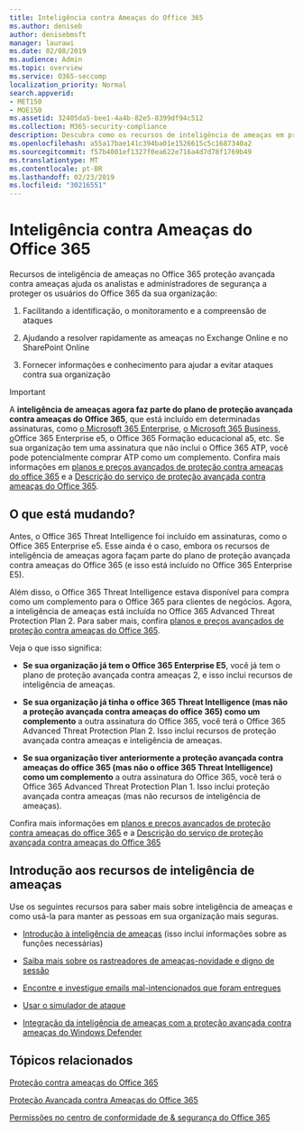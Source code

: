 ```yaml
---
title: Inteligência contra Ameaças do Office 365
ms.author: deniseb
author: denisebmsft
manager: laurawi
ms.date: 02/08/2019
ms.audience: Admin
ms.topic: overview
ms.service: O365-seccomp
localization_priority: Normal
search.appverid:
- MET150
- MOE150
ms.assetid: 32405da5-bee1-4a4b-82e5-8399df94c512
ms.collection: M365-security-compliance
description: Descubra como os recursos de inteligência de ameaças em proteção avançada contra ameaças podem ajudá-lo a Pesquisar ameaças em relação à sua organização, responder a malware, phishing e outros ataques que o Office 365 detectou em seu nome e Pesquisar indicadores de ameaça.
ms.openlocfilehash: a55a17bae141c394ba01e1526615c5c1687340a2
ms.sourcegitcommit: f57b4001ef1327f0ea622e716a4d7d78f1769b49
ms.translationtype: MT
ms.contentlocale: pt-BR
ms.lasthandoff: 02/23/2019
ms.locfileid: "30216551"
---
```

# <a name="office-365-threat-intelligence"></a>Inteligência contra Ameaças do Office 365

Recursos de inteligência de ameaças no Office 365 proteção avançada contra ameaças ajuda os analistas e administradores de segurança a proteger os usuários do Office 365 da sua organização:
  
1. Facilitando a identificação, o monitoramento e a compreensão de ataques
    
2. Ajudando a resolver rapidamente as ameaças no Exchange Online e no SharePoint Online
    
3. Fornecer informações e conhecimento para ajudar a evitar ataques contra sua organização
    
> [!IMPORTANT]
> A **inteligência de ameaças agora faz parte do plano de proteção avançada contra ameaças do Office 365**, que está incluído em determinadas assinaturas, como [o Microsoft 365 Enterprise](https://www.microsoft.com/microsoft-365/enterprise/home), [o Microsoft 365 Business, o](https://www.microsoft.com/microsoft-365/business)Office 365 Enterprise e5, o Office 365 Formação educacional a5, etc. Se sua organização tem uma assinatura que não inclui o Office 365 ATP, você pode potencialmente comprar ATP como um complemento. Confira mais informações em [planos e preços avançados de proteção contra ameaças do office 365](https://products.office.com/exchange/advance-threat-protection) e a [Descrição do serviço de proteção avançada contra ameaças do Office 365](https://docs.microsoft.com/en-us/office365/servicedescriptions/office-365-advanced-threat-protection-service-description#whats-new-in-office-365-advanced-threat-protection-atp). 
  
## <a name="whats-changing"></a>O que está mudando?

Antes, o Office 365 Threat Intelligence foi incluído em assinaturas, como o Office 365 Enterprise e5. Esse ainda é o caso, embora os recursos de inteligência de ameaças agora façam parte do plano de proteção avançada contra ameaças do Office 365 (e isso está incluído no Office 365 Enterprise E5). 

Além disso, o Office 365 Threat Intelligence estava disponível para compra como um complemento para o Office 365 para clientes de negócios. Agora, a inteligência de ameaças está incluída no Office 365 Advanced Threat Protection Plan 2. Para saber mais, confira [planos e preços avançados de proteção contra ameaças do Office 365](https://products.office.com/exchange/advance-threat-protection).

Veja o que isso significa:

- **Se sua organização já tem o Office 365 Enterprise E5**, você já tem o plano de proteção avançada contra ameaças 2, e isso inclui recursos de inteligência de ameaças.

- **Se sua organização já tinha o office 365 Threat Intelligence (mas não a proteção avançada contra ameaças do office 365) como um complemento** a outra assinatura do Office 365, você terá o Office 365 Advanced Threat Protection Plan 2. Isso inclui recursos de proteção avançada contra ameaças e inteligência de ameaças. 

- **Se sua organização tiver anteriormente a proteção avançada contra ameaças do office 365 (mas não o office 365 Threat Intelligence) como um complemento** a outra assinatura do Office 365, você terá o Office 365 Advanced Threat Protection Plan 1. Isso inclui proteção avançada contra ameaças (mas não recursos de inteligência de ameaças).

Confira mais informações em [planos e preços avançados de proteção contra ameaças do office 365](https://products.office.com/exchange/advance-threat-protection) e a [Descrição do serviço de proteção avançada contra ameaças do Office 365](https://docs.microsoft.com/en-us/office365/servicedescriptions/office-365-advanced-threat-protection-service-description#whats-new-in-office-365-advanced-threat-protection-atp)

## <a name="get-started-with-threat-intelligence-capabilities"></a>Introdução aos recursos de inteligência de ameaças

Use os seguintes recursos para saber mais sobre inteligência de ameaças e como usá-la para manter as pessoas em sua organização mais seguras.
  
- [Introdução à inteligência de ameaças](get-started-with-ti.md) (isso inclui informações sobre as funções necessárias) 
    
- [Saiba mais sobre os rastreadores de ameaças-novidade e digno de sessão](threat-trackers.md)
    
- [Encontre e investigue emails mal-intencionados que foram entregues](investigate-malicious-email-that-was-delivered.md)
    
- [Usar o simulador de ataque](attack-simulator.md)
    
- [Integração da inteligência de ameaças com a proteção avançada contra ameaças do Windows Defender](integrate-office-365-ti-with-wdatp.md)
    
## <a name="related-topics"></a>Tópicos relacionados

[Proteção contra ameaças do Office 365](protect-against-threats.md)
  
[Proteção Avançada contra Ameaças do Office 365](office-365-atp.md) 
  
[Permissões no centro de conformidade de &amp; segurança do Office 365](permissions-in-the-security-and-compliance-center.md)
  

